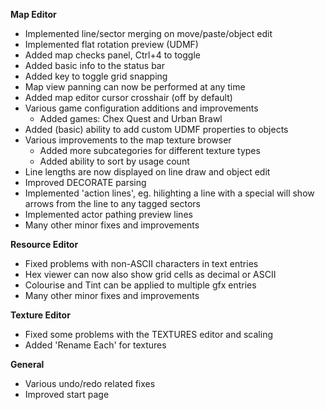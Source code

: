 **Map Editor**
* Implemented line/sector merging on move/paste/object edit
* Implemented flat rotation preview (UDMF)
* Added map checks panel, Ctrl+4 to toggle
* Added basic info to the status bar
* Added key to toggle grid snapping
* Map view panning can now be performed at any time
* Added map editor cursor crosshair (off by default)
* Various game configuration additions and improvements
  * Added games: Chex Quest and Urban Brawl
* Added (basic) ability to add custom UDMF properties to objects
* Various improvements to the map texture browser
  * Added more subcategories for different texture types
  * Added ability to sort by usage count
* Line lengths are now displayed on line draw and object edit
* Improved DECORATE parsing
* Implemented 'action lines', eg. hilighting a line with a special will show arrows from the line to any tagged sectors
* Implemented actor pathing preview lines
* Many other minor fixes and improvements

**Resource Editor**
* Fixed problems with non-ASCII characters in text entries
* Hex viewer can now also show grid cells as decimal or ASCII
* Colourise and Tint can be applied to multiple gfx entries
* Many other minor fixes and improvements

**Texture Editor**
* Fixed some problems with the TEXTURES editor and scaling
* Added 'Rename Each' for textures

**General**
* Various undo/redo related fixes
* Improved start page
